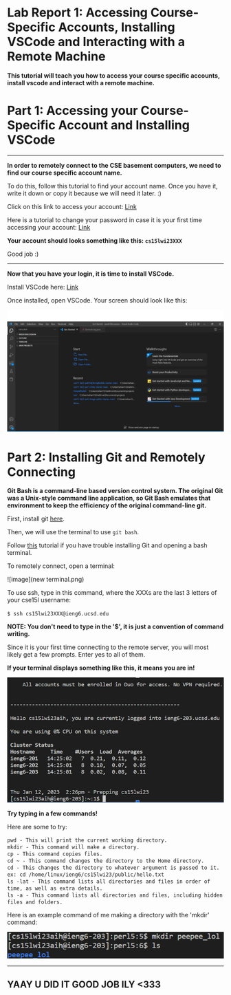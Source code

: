 # Lab Report 1: Accessing Course-Specific Accounts, Installing VSCode and Interacting with a Remote Machine

**This tutorial will teach you how to access your course specific accounts, install vscode and interact with a remote machine.**

# Part 1: Accessing your Course-Specific Account and Installing VSCode
---
**In order to remotely connect to the CSE basement computers, we need to find our course specific account name.**

To do this, follow this tutorial to find your account name. Once you have it, write it down or copy it because we will need it later. :)


Click on this link to access your account: [Link](https://sdacs.ucsd.edu/~icc/index.php)

Here is a tutorial to change your password in case it is your first time accessing your account: [Link](https://docs.google.com/document/d/1hs7CyQeh-MdUfM9uv99i8tqfneos6Y8bDU0uhn1wqho/edit)


**Your account should looks something like this: `cs15lwi23XXX`**

Good job :)

---

**Now that you have your login, it is time to install VSCode.**

Install VSCode here: [Link](https://code.visualstudio.com/)

Once installed, open VSCode. Your screen should look like this:

![image](menuscreenshot.png)


# Part 2: Installing Git and Remotely Connecting

**Git Bash is a command-line based version control system. The original Git was a Unix-style command line application, so Git Bash emulates that environment to keep the efficiency of the original command-line git.**

First, install git [here](https://gitforwindows.org/).

Then, we will use the terminal to use `git bash`.

Follow [this](https://stackoverflow.com/questions/42606837/how-do-i-use-bash-on-windows-from-the-visual-studio-code-integrated-terminal/50527994#50527994) tutorial if you have trouble installing Git and opening a bash terminal.


To remotely connect, open a terminal:

![image](new terminal.png)

To use ssh, type in this command, where the XXXs are the last 3 letters of your cse15l username: 

``$ ssh cs15lwi23XXX@ieng6.ucsd.edu``

**NOTE: You don't need to type in the '$', it is just a convention of command writing.**

Since it is your first time connecting to the remote server, you will most likely get a few prompts. Enter yes to all of them. 

**If your terminal displays something like this, it means you are in!**

![image](terminal.png)

**Try typing in a few commands!**

Here are some to try:


    pwd - This will print the current working directory. 
    mkdir - This command will make a directory.
    cp - This command copies files.
    cd ~ - This command changes the directory to the Home directory.
    cd - This changes the directory to whatever argument is passed to it. ex: cd /home/linux/ieng6/cs15lwi23/public/hello.txt
    ls -lat - This command lists all directories and files in order of time, as well as extra details.
    ls -a - This command lists all directories and files, including hidden files and folders.


Here is an example command of me making a directory with the 'mkdir' command:

![image](COMMAND.png)

---

## YAAY U DID IT GOOD JOB ILY <333




